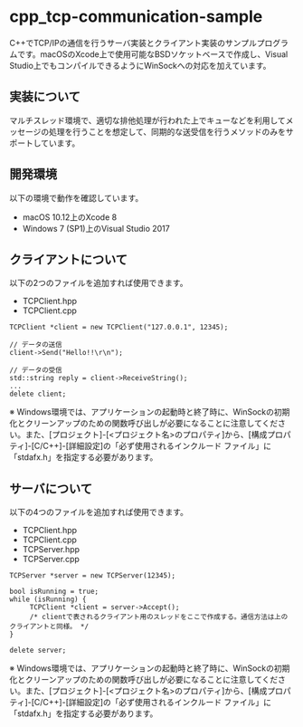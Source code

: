 # cpp_tcp-communication-sample

C++でTCP/IPの通信を行うサーバ実装とクライアント実装のサンプルプログラムです。macOSのXcode上で使用可能なBSDソケットベースで作成し、Visual Studio上でもコンパイルできるようにWinSockへの対応を加えています。

## 実装について
マルチスレッド環境で、適切な排他処理が行われた上でキューなどを利用してメッセージの処理を行うことを想定して、同期的な送受信を行うメソッドのみをサポートしています。

## 開発環境
以下の環境で動作を確認しています。
- macOS 10.12上のXcode 8
- Windows 7 (SP1)上のVisual Studio 2017

## クライアントについて
以下の2つのファイルを追加すれば使用できます。
- TCPClient.hpp
- TCPClient.cpp

```
TCPClient *client = new TCPClient("127.0.0.1", 12345);

// データの送信
client->Send("Hello!!\r\n");

// データの受信
std::string reply = client->ReceiveString();
...        
delete client;
```

※ Windows環境では、アプリケーションの起動時と終了時に、WinSockの初期化とクリーンアップのための関数呼び出しが必要になることに注意してください。また、[プロジェクト]-[<プロジェクト名>のプロパティ]から、[構成プロパティ]-[C/C++]-[詳細設定]の「必ず使用されるインクルード ファイル」に「stdafx.h」を指定する必要があります。

## サーバについて
以下の4つのファイルを追加すれば使用できます。
- TCPClient.hpp
- TCPClient.cpp
- TCPServer.hpp
- TCPServer.cpp

```
TCPServer *server = new TCPServer(12345);
        
bool isRunning = true;
while (isRunning) {
     TCPClient *client = server->Accept();
     /* clientで表されるクライアント用のスレッドをここで作成する。通信方法は上のクライアントと同様。 */
}

delete server;
```

※ Windows環境では、アプリケーションの起動時と終了時に、WinSockの初期化とクリーンアップのための関数呼び出しが必要になることに注意してください。また、[プロジェクト]-[<プロジェクト名>のプロパティ]から、[構成プロパティ]-[C/C++]-[詳細設定]の「必ず使用されるインクルード ファイル」に「stdafx.h」を指定する必要があります。
